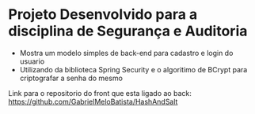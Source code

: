 # Projeto Desenvolvido para a disciplina de Segurança e Auditoria 

* Mostra um modelo simples de back-end para cadastro e login do usuario
* Utilizando da biblioteca Spring Security e o algoritimo de BCrypt para criptografar a senha do mesmo

Link para o repositorio do front que esta ligado ao back: https://github.com/GabrielMeloBatista/HashAndSalt

